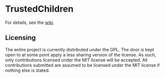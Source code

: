 # TrustedChildren

For details, see the [wiki](https://github.com/ArmyAntSEC/TrustedChildren/wiki).

## Licensing

The entire project is currently distributed under the GPL. The door is kept open to at some point apply a less sharing version of the license. As such, only contributions licensed under the MIT license will be accepted. All contributions submitted are assumed to be licensed under the MIT license if nothing else is stated.
